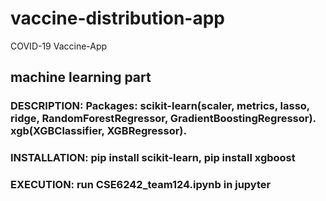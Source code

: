 # vaccine-distribution-app
COVID-19
Vaccine-App
## machine learning part
### DESCRIPTION: Packages: scikit-learn(scaler, metrics, lasso, ridge, RandomForestRegressor, GradientBoostingRegressor). xgb(XGBClassifier, XGBRegressor).
### INSTALLATION: pip install scikit-learn, pip install xgboost
### EXECUTION: run CSE6242_team124.ipynb in jupyter

